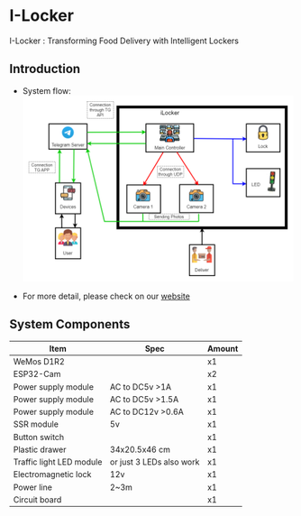 # I-Locker
I-Locker : Transforming Food Delivery with Intelligent Lockers 
## Introduction
- System flow:
![image](https://github.com/riddickAlo/IoT-Project-iLocker/blob/main/AIoT2.drawio.png)  
  
- For more detail, please check on our [website](https://ilockerteam2.wixsite.com/team-2-iiot-pbl-proj)
## System Components
| Item | Spec | Amount |
| ---- | ---- | ----   |
| WeMos D1R2 | | x1 |
| ESP32-Cam | | x2
| Power supply module | AC to DC5v >1A  | x1 |
| Power supply module | AC to DC5v >1.5A  | x1 |
| Power supply module | AC to DC12v >0.6A | x1 |
| SSR module | 5v | x1 |
| Button switch | | x1 |
| Plastic drawer | 34x20.5x46 cm | x1 |
| Traffic light LED module | or just 3 LEDs also work | x1 |
| Electromagnetic lock | 12v | x1 |
| Power line | 2~3m | x1 |
| Circuit board | | x1 |
